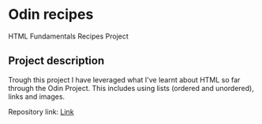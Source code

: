 # Odin recipes
HTML Fundamentals Recipes Project

## Project description

Trough this project I have leveraged what I've learnt about HTML so far through the Odin Project. This includes using lists (ordered and unordered), links and images.  

Repository link: [Link](https://github.com/Simenhd/odin-recipes)
